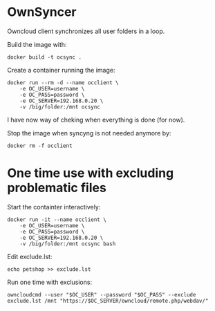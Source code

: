 # OwnSyncer

Owncloud client synchronizes all user folders in a loop.

Build the image with:

    docker build -t ocsync .

Create a container running the image:

    docker run --rm -d --name occlient \
        -e OC_USER=username \
        -e OC_PASS=password \
        -e OC_SERVER=192.168.0.20 \
        -v /big/folder:/mnt ocsync
      
I have now way of cheking when everything is done (for now).

Stop the image when syncyng is not needed anymore by:

    docker rm -f occlient

# One time use with excluding problematic files
Start the containter interactively:

    docker run -it --name occlient \
        -e OC_USER=username \
        -e OC_PASS=password \
        -e OC_SERVER=192.168.0.20 \
        -v /big/folder:/mnt ocsync bash

Edit exclude.lst:

    echo petshop >> exclude.lst
    
Run one time with exclusions:

    owncloudcmd --user "$OC_USER" --password "$OC_PASS" --exclude exclude.lst /mnt "https://$OC_SERVER/owncloud/remote.php/webdav/"
